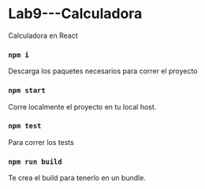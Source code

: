 # Lab9---Calculadora
Calculadora en React


### `npm i`

Descarga los paquetes necesarios para correr el proyecto

### `npm start`

Corre localmente el proyecto en tu local host.

### `npm test`

Para correr los tests

### `npm run build`

Te crea el build para tenerlo en un bundle.




